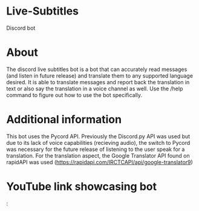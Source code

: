 # Live-Subtitles
Discord bot
# About
The discord live subtitles bot is a bot that can accurately read messages (and listen in future release) and translate them to any supported language desired. It is able to translate messages and report back the translation in text or also say the translation in a voice channel as well. Use the /help command to figure out how to use the bot specifically.
# Additional information
This bot uses the Pycord API. Previously the Discord.py API was used but due to its lack of voice capabilities (recieving audio), the switch to Pycord was necessary for the future release of listening to the user speak for a translation. For the translation aspect, the Google Translator API found on rapidAPI was used (https://rapidapi.com/IRCTCAPI/api/google-translator9) 
# YouTube link showcasing bot
:

